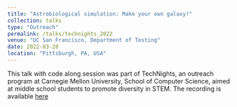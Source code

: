 ```yaml
---
title: "Astrobiological simulation: Make your own galaxy!"
collection: talks
type: "Outreach"
permalink: /talks/technights_2022
venue: "UC San Francisco, Department of Testing"
date: 2022-03-28
location: "Pittsburgh, PA, USA"
---
```


This talk with code along session was part of TechNights, an outreach program at Carnegie Mellon University, School of Computer Science, aimed at middle school students to promote diversity in STEM. The recording is available [here](https://www.youtube.com/watch?v=rFOQGSqGE24)
